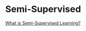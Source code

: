 # Semi-Supervised

[What is Semi-Supervised Learning?](https://www.datascience.com/blog/what-is-semi-supervised-learning)

